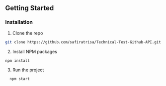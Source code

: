 ## Getting Started

### Installation
1. Clone the repo
```sh
git clone https://github.com/safiratrisa/Technical-Test-Github-API.git
```
2. Install NPM packages
```
npm install
```
3. Run the project
```
  npm start
```

